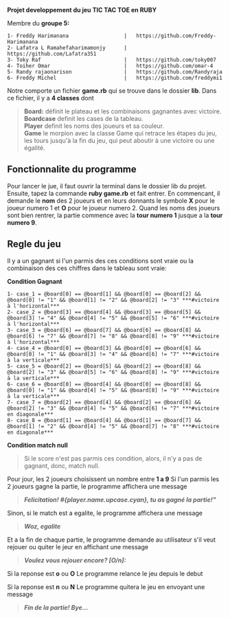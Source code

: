 **Projet developpement du jeu <b>TIC TAC TOE </b> en <strong>RUBY</strong>**<br>

Membre du **groupe 5:**

```mermaid
1- Freddy Harimanana                  |   https://github.com/Freddy-Harimanana 
2- Lafatra L Ramahefaharimamonjy      |   https://github.com/Lafatra351
3- Toky Raf                           |   https://github.com/toky007
4- Toiher Omar                        |   https://github.com/omar-4
5- Randy rajaonarison                 |   https://github.com/Randyraja
6- Freddy Michel                      |   https://github.com/freddymi1
```
Notre comporte un fichier **game.rb** qui se trouve dans le dossier **lib**.
Dans ce fichier, il y a **4 classes** dont
> **Board:** définit le plateau et les combinaisons gagnantes avec victoire.<br>
> **Boardcase** definit les cases de la tableau.<br>
> **Player** definit les noms des joueurs et sa couleur.<br>
> **Game** le morpion avec la classe Game qui retrace les étapes du jeu, les tours jusqu'à la fin du jeu, qui peut aboutir à une victoire ou une égalité.<br>

## Fonctionnalite du programme
Pour lancer le jue, il faut ouvrir la terminal dans le dossier lib du projet. Ensuite, tapez la commande **ruby game.rb** et fait entrer.
En commencant, il demande le **nom** des 2 joueurs et en leurs donnants le symbole **X** pour le joueur numero 1 et **O** pour le joueur numero 2.
Quand les noms des joueurs sont bien rentrer, la partie commence avec la **tour numero 1** jusque a la **tour numero 9**.

## Regle du jeu
Il y a un gagnant si l'un parmis des ces conditions sont vraie ou la combinaison des ces chiffres dans le tableau sont vraie:

**Condition Gagnant**
```mermaid
1- case_1 = @board[0] == @board[1] && @board[0] == @board[2] && @board[0] != "1" && @board[1] != "2" && @board[2] != "3" ***#victoire à l'horizontal***
2- case_2 = @board[3] == @board[4] && @board[3] == @board[5] && @board[3] != "4" && @board[4] != "5" && @board[5] != "6" ***#victoire à l'horizontal***
3- case_3 = @board[6] == @board[7] && @board[6] == @board[8] && @board[6] != "7" && @board[7] != "8" && @board[8] != "9" ***#victoire à l'horizontal***
4- case_4 = @board[0] == @board[3] && @board[0] == @board[6] && @board[0] != "1" && @board[3] != "4" && @board[6] != "7" ***#victoire à la verticale***
5- case_5 = @board[2] == @board[5] && @board[2] == @board[8] && @board[2] != "3" && @board[5] != "6" && @board[8] != "9" ***#victoire à la verticale***
6- case_6 = @board[0] == @board[4] && @board[0] == @board[8] && @board[0] != "1" && @board[4] != "5" && @board[8] != "9" ***#victoire à la verticale***
7- case_7 = @board[2] == @board[4] && @board[2] == @board[6] && @board[2] != "3" && @board[4] != "5" && @board[6] != "7" ***#victoire en diagonale***
8- case_8 = @board[1] == @board[4] && @board[1] == @board[7] && @board[1] != "2" && @board[4] != "5" && @board[7] != "8" ***#victoire en diagonale***
```
**Condition match null**
> Si le score n'est pas parmis ces condition, alors, il n'y a pas de gagnant, donc, match null.

Pour jour, les 2 joueurs choisissent un nombre entre **1 a 9**
Si l'un parmis les 2 joueurs gagne la partie, le programme affichera une message

> ***Felicitation! **#{player.name.upcase.cyan}**, tu as gagné la partie!"***

Sinon, si le match est a egalite, le programme affichera une message

> ***Woz, egalite***

Et a la fin de chaque partie, le programme demande au utilisateur s'il veut rejouer ou quiter le jeur en affichant une message

> ***Voulez vous rejouer encore? [O/n]:***

Si la reponse est **o** ou **O**
Le programme relance le jeu depuis le debut

Si la reponse est **n** ou **N**
Le programme quitera le jeu en envoyant une message

> ***Fin de la partie! Bye...***